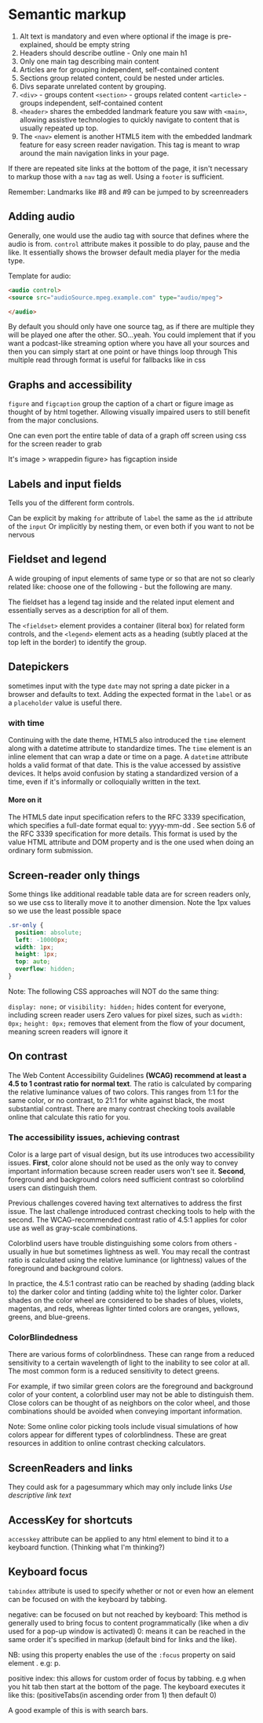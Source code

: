 # Semantic markup

1. Alt text is mandatory and even where optional if the image is pre-explained, should be empty string
2. Headers should describe outline - Only one main h1
3. Only one main tag describing main content
4. Articles are for grouping independent, self-contained content
5. Sections group related content, could be nested under articles.
6. Divs separate unrelated content by grouping.
7. `<div>` - groups content `<section>` - groups related content `<article>` - groups independent, self-contained content
8. `<header>` shares the embedded landmark feature you saw with `<main>`, allowing assistive technologies to quickly navigate to content that is usually repeated up top.
9. The `<nav>` element is another HTML5 item with the embedded landmark feature for easy screen reader navigation. This tag is meant to wrap around the main navigation links in your page.

If there are repeated site links at the bottom of the page, it isn't necessary to markup those with a `nav` tag as well. Using a `footer` is sufficient.

Remember: Landmarks like #8 and #9 can be jumped to by screenreaders

## Adding audio

Generally, one would use the audio tag with source that defines where the audio is from. `control` attribute makes it possible to do play, pause and the like. It essentially shows the browser default media player for the media type.

Template for audio:

```HTML
<audio control>
<source src="audioSource.mpeg.example.com" type="audio/mpeg">

</audio>
```

By default you should only have one source tag, as if there are multiple they will be played one after the other. SO...yeah. You could implement that if you want a podcast-like streaming option where you have all your sources and then you can simply start at one point or have things loop through
This multiple read through format is useful for fallbacks like in css

## Graphs and accessibility

`figure` and `figcaption` group the caption of a chart or figure image as thought of by html together.
Allowing visually impaired users to still benefit from the major conclusions.

One can even port the entire table of data of a graph off screen using css for the screen reader to grab

It's image > wrappedin figure> has figcaption inside

## Labels and input fields

Tells you of the different form controls.

Can be explicit by making `for` attribute of `label` the same as the `id` attribute of the `input`
Or implicitly by nesting them, or even both if you want to not be nervous

## Fieldset and legend

A wide grouping of input elements of same type or so that are not so clearly related like: choose one of the following - but the following are many.

The fieldset has a legend tag inside and the related input element and essentially serves as a description for all of them.

The `<fieldset>` element provides a container (literal box) for related form controls, and the `<legend>` element acts as a heading (subtly placed at the top left in the border) to identify the group.

## Datepickers

sometimes input with the type `date` may not spring a date picker in a browser and defaults to text.
Adding the expected format in the `label` or as a `placeholder` value is useful there.

### with time

Continuing with the date theme, HTML5 also introduced the `time` element along with a datetime attribute to standardize times. The `time` element is an inline element that can wrap a date or time on a page. A `datetime` attribute holds a valid format of that date. This is the value accessed by assistive devices. It helps avoid confusion by stating a standardized version of a time, even if it's informally or colloquially written in the text.

#### More on it

The HTML5 date input specification refers to the RFC 3339 specification, which specifies a full-date format equal to: yyyy-mm-dd . See section 5.6 of the RFC 3339 specification for more details. This format is used by the value HTML attribute and DOM property and is the one used when doing an ordinary form submission.

## Screen-reader only things

Some things like additional readable table data are for screen readers only, so we use css to literally move it to another dimension. Note the 1px values so we use the least possible space

```CSS
.sr-only {
  position: absolute;
  left: -10000px;
  width: 1px;
  height: 1px;
  top: auto;
  overflow: hidden;
}
```

Note: The following CSS approaches will NOT do the same thing:

`display: none;` or `visibility: hidden;` hides content for everyone, including screen reader users
Zero values for pixel sizes, such as `width: 0px;` `height: 0px;` removes that element from the flow of your document, meaning screen readers will ignore it

## On contrast

The Web Content Accessibility Guidelines **(WCAG) recommend at least a 4.5 to 1 contrast ratio for normal text**. The ratio is calculated by comparing the relative luminance values of two colors. This ranges from 1:1 for the same color, or no contrast, to 21:1 for white against black, the most substantial contrast. There are many contrast checking tools available online that calculate this ratio for you.

### The accessibility issues, achieving contrast

Color is a large part of visual design, but its use introduces two accessibility issues. **First**, color alone should not be used as the only way to convey important information because screen reader users won't see it. **Second**, foreground and background colors need sufficient contrast so colorblind users can distinguish them.

Previous challenges covered having text alternatives to address the first issue. The last challenge introduced contrast checking tools to help with the second. The WCAG-recommended contrast ratio of 4.5:1 applies for color use as well as gray-scale combinations.

Colorblind users have trouble distinguishing some colors from others - usually in hue but sometimes lightness as well. You may recall the contrast ratio is calculated using the relative luminance (or lightness) values of the foreground and background colors.

In practice, the 4.5:1 contrast ratio can be reached by shading (adding black to) the darker color and tinting (adding white to) the lighter color. Darker shades on the color wheel are considered to be shades of blues, violets, magentas, and reds, whereas lighter tinted colors are oranges, yellows, greens, and blue-greens.

### ColorBlindedness

There are various forms of colorblindness. These can range from a reduced sensitivity to a certain wavelength of light to the inability to see color at all. The most common form is a reduced sensitivity to detect greens.

For example, if two similar green colors are the foreground and background color of your content, a colorblind user may not be able to distinguish them. Close colors can be thought of as neighbors on the color wheel, and those combinations should be avoided when conveying important information.

Note: Some online color picking tools include visual simulations of how colors appear for different types of colorblindness. These are great resources in addition to online contrast checking calculators.

## ScreenReaders and links

They could ask for a pagesummary which may only include links
*Use descriptive link text*
## AccessKey for shortcuts 

`accesskey` attribute can be applied to any html element to bind it to a keyboard function. (Thinking what I'm thinking?)


## Keyboard focus

`tabindex` attribute is used to specify whether or not or even how an element can be focused on with the keyboard by tabbing.

negative: can be focused on but not reached by keyboard: This method is generally used to bring focus to content programmatically (like when a div used for a pop-up window is activated)
0: means it can be reached in the same order it's specified in markup (default bind for links and the like).

NB: using this property enables the use of the `:focus` property on said element . e.g: p.

positive index: this allows for custom order of focus by tabbing. e.g when you hit tab then start at the bottom of the page.
The keyboard executes it like this: (positiveTabs(in ascending order from 1) then default 0)

A good example of this is with search bars.